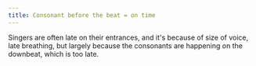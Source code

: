 ```yaml
---
title: Consonant before the beat = on time
---
```


Singers are often late on their entrances, and it's because of size of voice, late breathing, but largely because the consonants are happening on the downbeat, which is too late.
